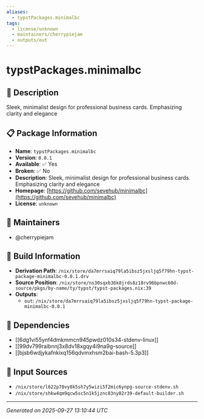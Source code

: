 ```yaml
---
aliases:
  - typstPackages.minimalbc
tags:
  - license/unknown
  - maintainers/cherrypiejam
  - outputs/out
---
```


# typstPackages.minimalbc

## 📝 Description

Sleek, minimalist design for professional business cards. Emphasizing clarity and elegance

## 📋 Package Information

- **Name**: `typstPackages.minimalbc`
- **Version**: `0.0.1`
- **Available**: ✅ Yes
- **Broken**: ✅ No
- **Description**: Sleek, minimalist design for professional business cards. Emphasizing clarity and elegance
- **Homepage**: [https://github.com/sevehub/minimalbc](https://github.com/sevehub/minimalbc)
- **License**: `unknown`
## 👥 Maintainers

- @cherrypiejam


## 🔧 Build Information

- **Derivation Path**: `/nix/store/da7mrrsaiq79la5ibsz5jxsljq5f79hn-typst-package-minimalbc-0.0.1.drv`
- **Source Position**: `/nix/store/ns30sqxb36k8jrds8z18rv96bpnwc60d-source/pkgs/by-name/ty/typst/typst-packages.nix:39`
- **Outputs**:
  - `out`:  `/nix/store/da7mrrsaiq79la5ibsz5jxsljq5f79hn-typst-package-minimalbc-0.0.1`

## 🔗 Dependencies

- [[6dg1vi55ynf4dmkmmcn945pwdz010s34-stdenv-linux]]
- [[99dv799raibnnj3x8dv18xgqy4i9na9g-source]]
- [[bjsb6wdjykafnkixq156qdvmxhsm2bai-bash-5.3p3]]

## 📁 Input Sources

- `/nix/store/l622p70vy8k5sh7y5wizi5f2mic6ynpg-source-stdenv.sh`
- `/nix/store/shkw4qm9qcw5sc5n1k5jznc83ny02r39-default-builder.sh`

---
*Generated on 2025-09-27 13:10:44 UTC*
